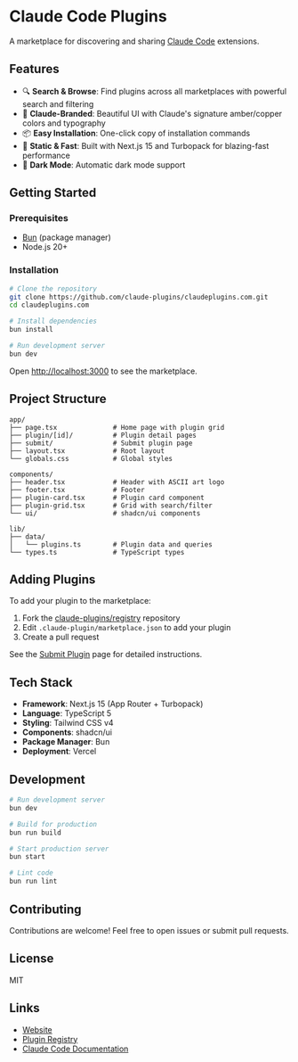 # Claude Code Plugins

A marketplace for discovering and sharing [Claude Code](https://claude.ai/code) extensions.

## Features

- 🔍 **Search & Browse**: Find plugins across all marketplaces with powerful search and filtering
- 🎨 **Claude-Branded**: Beautiful UI with Claude's signature amber/copper colors and typography
- 📦 **Easy Installation**: One-click copy of installation commands
- 🚀 **Static & Fast**: Built with Next.js 15 and Turbopack for blazing-fast performance
- 🌙 **Dark Mode**: Automatic dark mode support

## Getting Started

### Prerequisites

- [Bun](https://bun.sh/) (package manager)
- Node.js 20+

### Installation

```bash
# Clone the repository
git clone https://github.com/claude-plugins/claudeplugins.com.git
cd claudeplugins.com

# Install dependencies
bun install

# Run development server
bun dev
```

Open [http://localhost:3000](http://localhost:3000) to see the marketplace.

## Project Structure

```
app/
├── page.tsx              # Home page with plugin grid
├── plugin/[id]/          # Plugin detail pages
├── submit/               # Submit plugin page
├── layout.tsx            # Root layout
└── globals.css           # Global styles

components/
├── header.tsx            # Header with ASCII art logo
├── footer.tsx            # Footer
├── plugin-card.tsx       # Plugin card component
├── plugin-grid.tsx       # Grid with search/filter
└── ui/                   # shadcn/ui components

lib/
├── data/
│   └── plugins.ts        # Plugin data and queries
└── types.ts              # TypeScript types
```

## Adding Plugins

To add your plugin to the marketplace:

1. Fork the [claude-plugins/registry](https://github.com/claude-plugins/registry) repository
2. Edit `.claude-plugin/marketplace.json` to add your plugin
3. Create a pull request

See the [Submit Plugin](https://claudeplugins.com/submit) page for detailed instructions.

## Tech Stack

- **Framework**: Next.js 15 (App Router + Turbopack)
- **Language**: TypeScript 5
- **Styling**: Tailwind CSS v4
- **Components**: shadcn/ui
- **Package Manager**: Bun
- **Deployment**: Vercel

## Development

```bash
# Run development server
bun dev

# Build for production
bun run build

# Start production server
bun start

# Lint code
bun run lint
```

## Contributing

Contributions are welcome! Feel free to open issues or submit pull requests.

## License

MIT

## Links

- [Website](https://claudeplugins.com)
- [Plugin Registry](https://github.com/claude-plugins/registry)
- [Claude Code Documentation](https://docs.claude.com/en/docs/claude-code)
